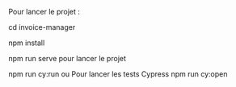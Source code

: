 Pour lancer le projet : 

cd invoice-manager

npm install 

npm run serve pour lancer le projet

npm run cy:run 
    ou                  Pour lancer les tests Cypress
npm run cy:open
 